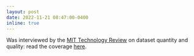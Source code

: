 ```yaml
---
layout: post
date: 2022-11-21 08:47:00-0400
inline: true
---
```


Was interviewed by the [MIT Technology Review](https://www.technologyreview.com/) on dataset quantity and quality: read the coverage [here](https://www.technologyreview.com/2022/11/24/1063684/we-could-run-out-of-data-to-train-ai-language-programs/).
